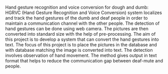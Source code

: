 Hand gesture recognition and voice conversion for dough and dumb:
  HGRVC (Hand Gesture Recognition and Voice Conversion) system localizes and 
  track the hand gestures of the dumb and deaf people in order to maintain a 
  communication channel with the other people. The detection of hand gestures can 
  be done using web camera. The pictures are then converted into standard size with 
  the help of pre-processing. The aim of this project is to develop a system that can 
  convert the hand gestures into text. The focus of this project is to place the pictures 
  in the database and with database matching the image is converted into text. The 
  detection involves observation of hand movement. The method gives output in text 
  format that helps to reduce the communication gap between deaf-mute and people.
